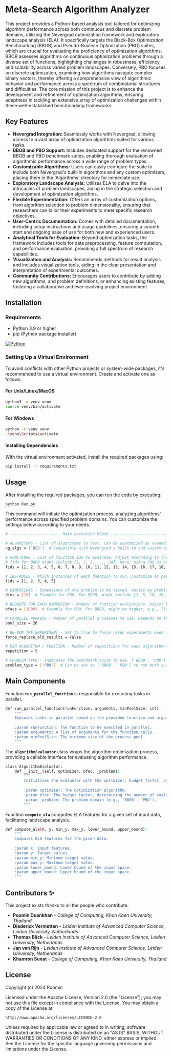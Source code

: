 # Meta-Search Algorithm Analyzer

This project provides a Python-based analysis tool tailored for optimizing algorithm performance across both continuous and discrete problem domains, utilizing the Nevergrad optimization framework and exploratory landscape analysis (ELA). It specifically targets the Black-Box Optimization Benchmarking (BBOB) and Pseudo-Boolean Optimization (PBO) suites, which are crucial for evaluating the proficiency of optimization algorithms. BBOB assesses algorithms on continuous optimization problems through a diverse set of functions, highlighting challenges in robustness, efficiency, and scalability across varied problem landscapes. Conversely, PBO focuses on discrete optimization, examining how algorithms navigate complex binary vectors, thereby offering a comprehensive view of algorithmic behavior and performance across a spectrum of combinatorial structures and difficulties. The core mission of this project is to enhance the development and refinement of optimization algorithms, ensuring adeptness in tackling an extensive array of optimization challenges within these well-established benchmarking frameworks.

## Key Features

- **Nevergrad Integration:** Seamlessly works with Nevergrad, allowing access to a vast array of optimization algorithms suited for various tasks.
- **BBOB and PBO Support:** Includes dedicated support for the renowned BBOB and PBO benchmark suites, enabling thorough evaluation of algorithmic performance across a wide range of problem types.
- **Customizable Algorithms:** Users can easily configure the suite to include both Nevergrad's built-in algorithms and any custom optimizers, placing them in the 'Algorithms' directory for immediate use.
- **Exploratory Landscape Analysis:** Utilizes ELA to delve into the intricacies of problem landscapes, aiding in the strategic selection and development of optimization algorithms.
- **Flexible Experimentation:** Offers an array of customization options, from algorithm selection to problem dimensionality, ensuring that researchers can tailor their experiments to meet specific research objectives.
- **User-Centric Documentation:** Comes with detailed documentation, including setup instructions and usage guidelines, ensuring a smooth start and ongoing ease of use for both new and experienced users.
- **Analytical Tools for Evaluation:** Beyond optimization tasks, the framework includes tools for data preprocessing, feature computation, and performance evaluation, providing a full spectrum of research capabilities.
- **Visualization and Analysis:** Recommends methods for result analysis and includes visualization tools, aiding in the clear presentation and interpretation of experimental outcomes.
- **Community Contributions:** Encourages users to contribute by adding new algorithms, and problem definitions, or enhancing existing features, fostering a collaborative and ever-evolving project environment.
    
## Installation

### Requirements

- Python 3.9 or higher
- pip (Python package installer)
  
[![Python](https://skillicons.dev/icons?i=python)](https://www.python.org/)

### Setting Up a Virtual Environment

To avoid conflicts with other Python projects or system-wide packages, it's recommended to use a virtual environment. Create and activate one as follows:

#### For Unix/Linux/MacOS
```bash
python3 -m venv venv
source venv/bin/activate
```

#### For Windows
```bash
python -m venv venv
.\venv\Scripts\activate
```
#### Installing Dependencies

With the virtual environment activated, install the required packages using:
```bash
pip install -r requirements.txt
```

## Usage

After installing the required packages, you can run the code by executing:
```bash
python Run.py
```
This command will initiate the optimization process, analyzing algorithms' performance across specified problem domains. You can customize the settings below according to your needs.
```bash
# ---------------------- Main execution block ---------------------------

# ALGORITHMS - List of algorithms to test. Can be customized as needed.
ng_algs = ['DCS']  # Compatible with Nevergrad's built-in and custom optimizers (place in the 'Algorithms' directory).

# FUNCTIONS - List of function IDs to evaluate. Adjust according to the benchmark suite.
# fids for BBOB might include [1, 2, 3, ..., 24]. Here, using PBO as an example.
fids = [1, 2, 3, 4, 5, 6, 7, 8, 9, 10, 11, 12, 13, 14, 15, 16, 17, 18, 19, 20, 21, 22, 23, 24, 25]

# INSTANCES - Which instances of each function to run. Customize as per requirement.
iids = [1, 2, 3, 4, 5]

# DIMENSIONS - Dimensions of the problem to be tested. Varies by problem type.
dims = [16]  # Example for PBO. For BBOB, might include [2, 5, 10, 20, 40].

# BUDGETS FOR EACH DIMENSION - Number of function evaluations. Adjust based on computational resources.
bfacs = [1000]  # Example for PBO. For BBOB, might be higher, e.g., [10000].

# PARALLEL WORKERS - Number of parallel processes to use. Depends on the machine's capability.
pool_size = 26

# RE-RUN THE EXPERIMENT - Set to True to force rerun experiments even if results exist.
force_replace_old_results = False

# PER ALGORITHM / FUNCTION - Number of repetitions for each algorithm/function combination.
repetition = 5

# PROBLEM TYPE - Indicates the benchmark suite to use. ['BBOB', 'PBO'] are options.
problem_type = ['PBO']  # Can be set to ['BBOB', 'PBO'] to run both suites.
```

## Main Components
Function **`run_parallel_function`** is responsible for executing tasks in parallel.
```bash
def run_parallel_function(runFunction, arguments, minPoolSize: int):
    """
    Executes tasks in parallel based on the provided function and arguments.
    
    :param runFunction: The function to be executed in parallel.
    :param arguments: A list of arguments for the function calls.
    :param minPoolSize: The minimum size of the process pool.
    """
```

The **`AlgorithmEvaluator`** class wraps the algorithm optimization process, providing a callable interface for evaluating algorithm performance.
```bash
class AlgorithmEvaluator:
    def __init__(self, optimizer, bfac, _problem):
        """
        Initializes the evaluator with the optimizer, budget factor, and problem type.
        
        :param optimizer: The optimization algorithm.
        :param bfac: The budget factor, determining the number of evaluations.
        :param _problem: The problem domain (e.g., 'BBOB', 'PBO').
        """
```

Function **`compute_ela`** computes ELA features for a given set of input data, facilitating landscape analysis.
```bash
def compute_ela(X, y, min_y, max_y, lower_bound, upper_bound):
    """
    Computes ELA features for the given data.
    
    :param X: Input features.
    :param y: Target values.
    :param min_y: Minimum target value.
    :param max_y: Maximum target value.
    :param lower_bound: Lower bound of the input space.
    :param upper_bound: Upper bound of the input space.
    """
```

## Contributors ✨

This project exists thanks to all the people who contribute.
- **Poomin Duankhan** - *College of Computing, Khon Kaen University, Thailand*
- **Diederick Vermetten** - *Leiden Institute of Advanced Computer Science, Leiden University, Netherlands*
- **Thomas Bäck** - *Leiden Institute of Advanced Computer Science, Leiden University, Netherlands*
- **Jan van Rijn** - *Leiden Institute of Advanced Computer Science, Leiden University, Netherlands*
- **Khamron Sunat** - *College of Computing, Khon Kaen University, Thailand*


## License
Copyright (c) 2024 Poomin

Licensed under the Apache License, Version 2.0 (the "License");
you may not use this file except in compliance with the License.
You may obtain a copy of the License at

    http://www.apache.org/licenses/LICENSE-2.0

Unless required by applicable law or agreed to in writing, software
distributed under the License is distributed on an "AS IS" BASIS,
WITHOUT WARRANTIES OR CONDITIONS OF ANY KIND, either express or implied.
See the License for the specific language governing permissions and
limitations under the License.
